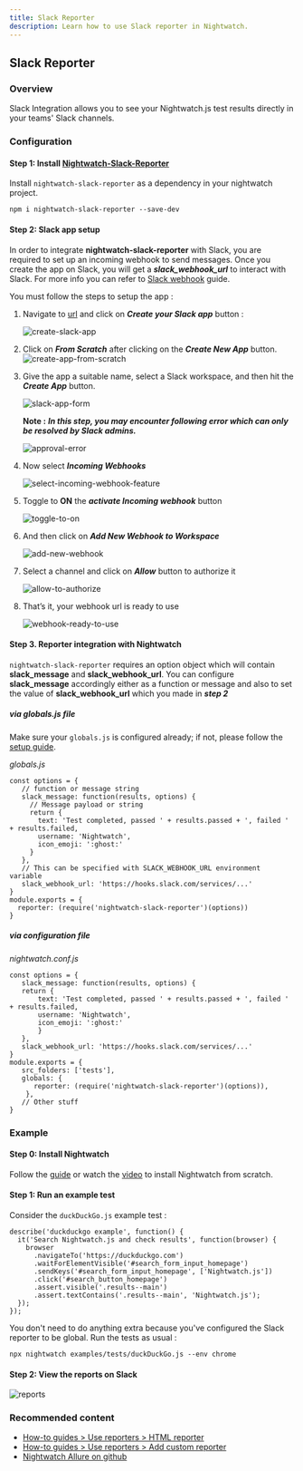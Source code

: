 ```yaml
---
title: Slack Reporter
description: Learn how to use Slack reporter in Nightwatch.
---
```


<div class="page-header"><h2>Slack Reporter</h2></div>

### Overview
Slack Integration allows you to see your Nightwatch.js test results directly in your teams' Slack channels.


### Configuration

#### Step 1: Install [Nightwatch-Slack-Reporter](https://github.com/ngs/nightwatch-slack-reporter)
Install `nightwatch-slack-reporter` as a dependency in your nightwatch project.

<pre class="language-bash"><code class="language-bash">npm i nightwatch-slack-reporter --save-dev</code></pre>


#### Step 2: Slack app setup
In order to integrate **nightwatch-slack-reporter** with Slack, you are required to set up an incoming webhook to send messages. Once you create the app on Slack, you will get a  ***slack_webhook_url*** to interact with Slack. For more info you can refer to [Slack webhook](https://api.slack.com/messaging/webhooks) guide.

You must follow the steps to setup the app :
1. Navigate to [url](https://api.slack.com/messaging/webhooks) and click on ***Create your Slack app*** button :

    ![create-slack-app](https://user-images.githubusercontent.com/94462364/185093088-09d3ea7f-5510-401a-bea3-55a34dc5c732.png)

2. Click on ***From Scratch*** after clicking on the ***Create New App*** button.
    ![create-app-from-scratch](https://user-images.githubusercontent.com/94462364/185093396-77ee541a-1812-4431-8ac8-7ae528d256ae.png)

3. Give the app a suitable name, select a Slack workspace, and then hit the ***Create App*** button.

    ![slack-app-form](https://user-images.githubusercontent.com/94462364/185093668-2ad6d606-c195-43c1-b9fc-bb24dc054fb7.png)

    **Note :** ***In this step, you may encounter following error which can only be resolved by Slack admins.***

    ![approval-error](https://user-images.githubusercontent.com/94462364/185093969-0e4e94d1-3799-4024-920e-85c0d822c48d.png)

4. Now select ***Incoming Webhooks***

    ![select-incoming-webhook-feature](https://user-images.githubusercontent.com/94462364/185094198-6720ffe9-1ad3-400e-9393-1f92b5ec138b.png)

5. Toggle to **ON** the ***activate Incoming webhook*** button

    ![toggle-to-on](https://user-images.githubusercontent.com/94462364/185094564-19ee779c-71da-4f51-89e6-153784365d4c.png)

6. And then click on ***Add New Webhook to Workspace***

    ![add-new-webhook](https://user-images.githubusercontent.com/94462364/185094839-33632aa2-48a1-45ef-8e57-1c0f5a0b70bf.png)

7. Select a channel and click on ***Allow*** button to authorize it 

    ![allow-to-authorize](https://user-images.githubusercontent.com/94462364/185095119-6b89b3c3-8f71-4b16-a808-7a8688e7c4c7.png)

8. That’s it, your webhook url is ready to use 

    ![webhook-ready-to-use](https://user-images.githubusercontent.com/94462364/185095340-71e921e7-8f12-48be-8b91-c0b2f922dfc6.png)


#### Step 3. Reporter integration with Nightwatch
`nightwatch-slack-reporter` requires an option object which will contain **slack_message** and **slack_webhook_url**. You can configure  **slack_message** accordingly either as a function or message and also to set the value of **slack_webhook_url** which you made in ***step 2***

##### via globals.js file 
Make sure your `globals.js` is configured already; if not, please follow the [setup guide](https://nightwatchjs.org/guide/concepts/test-globals.html#external-test-globals).

<div class="sample-test"><i>globals.js</i>
<pre class="line-numbers language-javascript"><code class="language-javascript">const options = {
   // function or message string
   slack_message: function(results, options) {
     // Message payload or string  
     return {
       text: 'Test completed, passed ' + results.passed + ', failed ' + results.failed,
       username: 'Nightwatch',
       icon_emoji: ':ghost:'
     }
   },
   // This can be specified with SLACK_WEBHOOK_URL environment variable
   slack_webhook_url: 'https://hooks.slack.com/services/...'
}
module.exports = {
  reporter: (require('nightwatch-slack-reporter')(options))
}</code></pre></div>

##### via configuration file

<div class="sample-test"><i>nightwatch.conf.js</i>
<pre class="line-numbers language-javascript"><code class="language-javascript">const options = {
   slack_message: function(results, options) {
   return {
       text: 'Test completed, passed ' + results.passed + ', failed ' + results.failed,
       username: 'Nightwatch',
       icon_emoji: ':ghost:'
       }
   },
   slack_webhook_url: 'https://hooks.slack.com/services/...'
}
module.exports = {
   src_folders: ['tests'],
   globals: {
      reporter: (require('nightwatch-slack-reporter')(options)),
    },
   // Other stuff
}</code></pre></div>

### Example
#### Step 0: Install Nightwatch
Follow the [guide](https://nightwatchjs.org/guide/quickstarts/create-and-run-a-nightwatch-test.html#guide-container) or watch the [video](​​https://vimeo.com/714406223) to install Nightwatch from scratch.

#### Step 1: Run an example test
Consider the `duckDuckGo.js` example test :

<pre class="line-numbers language-javascript"><code class="language-javascript">describe('duckduckgo example', function() {
  it('Search Nightwatch.js and check results', function(browser) {
    browser
      .navigateTo('https://duckduckgo.com')
      .waitForElementVisible('#search_form_input_homepage')
      .sendKeys('#search_form_input_homepage', ['Nightwatch.js'])
      .click('#search_button_homepage')
      .assert.visible('.results--main')
      .assert.textContains('.results--main', 'Nightwatch.js');
  }); 
});
</code></pre>

You don't need to do anything extra because you've configured the Slack reporter to be global. Run the tests as usual :

<pre class="language-bash"><code class="language-bash">npx nightwatch examples/tests/duckDuckGo.js --env chrome</code></pre>


#### Step 2: View the reports on Slack
![reports](https://user-images.githubusercontent.com/94462364/185097245-963261e2-5253-43b5-975f-87a0c06cf1de.png)

### Recommended content
- [How-to guides > Use reporters > HTML reporter](/guide/reporters/use-html-reporter.html)
- [How-to guides > Use reporters > Add custom reporter](/guide/reporters/create-custom-reporter.html)
- [Nightwatch Allure on github](https://github.com/kushmangal/Nightwatch-Allure-Reporter)
